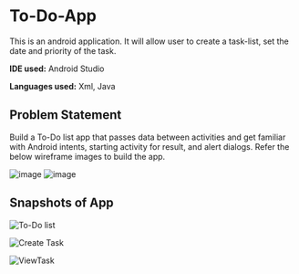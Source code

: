 # To-Do-App

This is an android application. 
It will allow user to create a task-list, set the date and priority of the task.

**IDE used:** Android Studio 

**Languages used:** Xml, Java




## Problem Statement
Build a To-Do list app that passes data between activities and get familiar with Android intents, starting activity for result, and alert dialogs. Refer the below wireframe images to build the app.

![image](https://user-images.githubusercontent.com/70915043/137661161-37d6d1e5-aa49-48c0-8758-355ae46d8ff2.png)
![image](https://user-images.githubusercontent.com/70915043/137661180-0480b27e-efed-49a5-a788-2812608b31d4.png)


 

## Snapshots of App

![To-Do list](https://user-images.githubusercontent.com/70915043/137396800-6020b714-6fdc-4a1b-b0b3-667bc8aab18f.PNG)


![Create Task](https://user-images.githubusercontent.com/70915043/137396969-59993bc2-bb92-4dd7-b1cb-e2141a27c8de.PNG)


![ViewTask](https://user-images.githubusercontent.com/70915043/137396734-18857cca-ff64-4556-acdb-077386fbb6ec.PNG)

